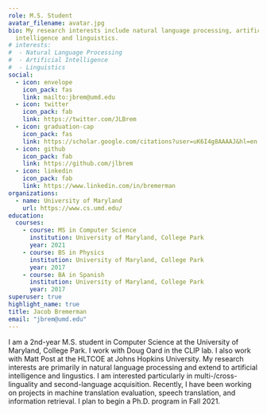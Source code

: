 ```yaml
---
role: M.S. Student
avatar_filename: avatar.jpg
bio: My research interests include natural language processing, artificial
  intelligence and linguistics.
# interests:
#  - Natural Language Processing
#  - Artificial Intelligence
#  - Linguistics
social:
  - icon: envelope
    icon_pack: fas
    link: mailto:jbrem@umd.edu
  - icon: twitter
    icon_pack: fab
    link: https://twitter.com/JLBrem
  - icon: graduation-cap
    icon_pack: fas
    link: https://scholar.google.com/citations?user=uK6I4g8AAAAJ&hl=en
  - icon: github
    icon_pack: fab
    link: https://github.com/jlbrem
  - icon: linkedin
    icon_pack: fab
    link: https://www.linkedin.com/in/bremerman
organizations:
  - name: University of Maryland
    url: https://www.cs.umd.edu/
education:
  courses:
    - course: MS in Computer Science
      institution: University of Maryland, College Park
      year: 2021
    - course: BS in Physics
      institution: University of Maryland, College Park
      year: 2017
    - course: BA in Spanish
      institution: University of Maryland, College Park
      year: 2017
superuser: true
highlight_name: true
title: Jacob Bremerman
email: "jbrem@umd.edu"
---
```

I am a 2nd-year M.S. student in Computer Science at the University of Maryland, College Park.  I work with Doug Oard in the CLIP lab.  I also work with Matt Post at the HLTCOE at Johns Hopkins University.  My research interests are primarily in natural language processing and extend to artificial intelligence and lingustics.  I am interested particularly in multi-/cross-linguality and second-language acquisition.  Recently, I have been working on projects in machine translation evaluation, speech translation, and information retrieval.  I plan to begin a Ph.D. program in Fall 2021.

